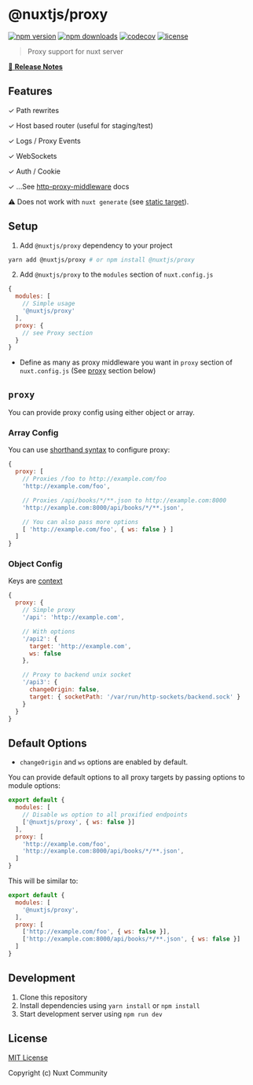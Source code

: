 # @nuxtjs/proxy

[![npm version][npm-version-src]][npm-version-href]
[![npm downloads][npm-downloads-src]][npm-downloads-href]
[![codecov][codecov-src]][codecov-href]
[![license][license-src]][license-href]

> Proxy support for nuxt server

[📖 **Release Notes**](./CHANGELOG.md)

## Features

✓ Path rewrites

✓ Host based router (useful for staging/test)

✓ Logs / Proxy Events

✓ WebSockets

✓ Auth / Cookie

✓ ...See [http-proxy-middleware](https://github.com/chimurai/http-proxy-middleware) docs

⚠ Does not work with `nuxt generate` (see [static target](https://nuxtjs.org/docs/2.x/features/deployment-targets#static-hosting)).

## Setup

1. Add `@nuxtjs/proxy` dependency to your project

```bash
yarn add @nuxtjs/proxy # or npm install @nuxtjs/proxy
```

2. Add `@nuxtjs/proxy` to the `modules` section of `nuxt.config.js`

```js
{
  modules: [
    // Simple usage
    '@nuxtjs/proxy'
  ],
  proxy: {
    // see Proxy section
  }
}
```

- Define as many as proxy middleware you want in `proxy` section of  `nuxt.config.js` (See [proxy](#proxy) section below)

## `proxy`

You can provide proxy config using either object or array.

### Array Config

You can use [shorthand syntax](https://github.com/chimurai/http-proxy-middleware#shorthand) to configure proxy:

```js
{
  proxy: [
    // Proxies /foo to http://example.com/foo
    'http://example.com/foo',

    // Proxies /api/books/*/**.json to http://example.com:8000
    'http://example.com:8000/api/books/*/**.json',

    // You can also pass more options
    [ 'http://example.com/foo', { ws: false } ]
  ]
}
```

### Object Config

Keys are [context](https://github.com/chimurai/http-proxy-middleware#context-matching)

```js
{
  proxy: {
    // Simple proxy
    '/api': 'http://example.com',

    // With options
    '/api2': {
      target: 'http://example.com',
      ws: false
    },

    // Proxy to backend unix socket
    '/api3': {
      changeOrigin: false,
      target: { socketPath: '/var/run/http-sockets/backend.sock' }
    }
  }
}
```

## Default Options

- `changeOrigin` and `ws` options are enabled by default.

You can provide default options to all proxy targets by passing options to module options:

```js
export default {
  modules: [
    // Disable ws option to all proxified endpoints
    ['@nuxtjs/proxy', { ws: false }]
  ],
  proxy: [
    'http://example.com/foo',
    'http://example.com:8000/api/books/*/**.json',
  ]
}
```

This will be similar to:

```js
export default {
  modules: [
    '@nuxtjs/proxy',
  ],
  proxy: [
    ['http://example.com/foo', { ws: false }],
    ['http://example.com:8000/api/books/*/**.json', { ws: false }]
  ]
}
```

## Development

1. Clone this repository
2. Install dependencies using `yarn install` or `npm install`
3. Start development server using `npm run dev`

## License

[MIT License](./LICENSE)

Copyright (c) Nuxt Community

<!-- Badges -->
[npm-version-src]: https://img.shields.io/npm/v/@nuxtjs/proxy/latest.svg?style=flat-square
[npm-version-href]: https://npmjs.com/package/@nuxtjs/proxy

[npm-downloads-src]: https://img.shields.io/npm/dt/@nuxtjs/proxy.svg?style=flat-square
[npm-downloads-href]: https://npmjs.com/package/@nuxtjs/proxy

[codecov-src]: https://img.shields.io/codecov/c/github/nuxt-community/proxy-module.svg?style=flat-square
[codecov-href]: https://codecov.io/gh/nuxt-community/proxy-module

[license-src]: https://img.shields.io/npm/l/@nuxtjs/proxy.svg?style=flat-square
[license-href]: https://npmjs.com/package/@nuxtjs/proxy
